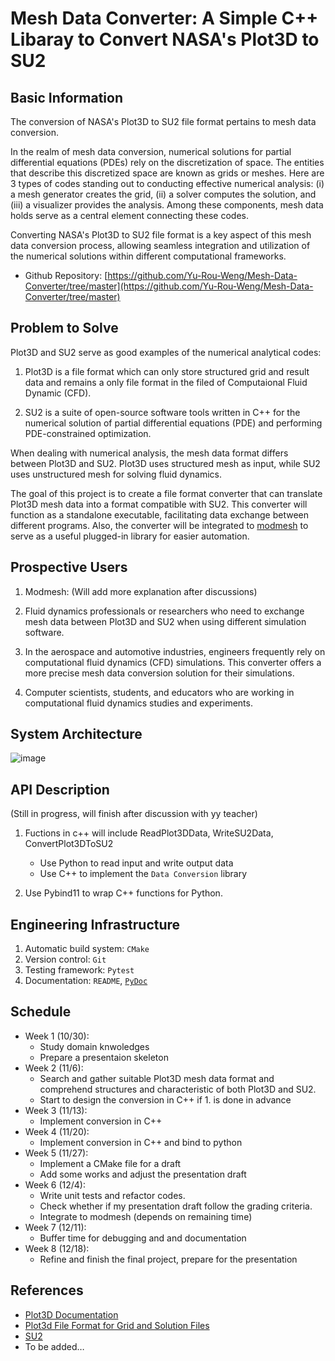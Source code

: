 # Mesh Data Converter: A Simple C++ Libaray to Convert NASA's Plot3D to SU2


## Basic Information

The conversion of NASA's Plot3D to SU2 file format pertains to mesh data conversion.

In the realm of mesh data conversion, numerical solutions for partial differential
equations (PDEs) rely on the discretization of space. The entities that describe this
discretized space are known as grids or meshes.  Here are 3 types of codes standing out 
to conducting effective numerical analysis: (i) a mesh generator creates the grid, (ii) 
a solver computes the solution, and (iii) a visualizer provides the analysis. Among these 
components, mesh data holds serve as a central element connecting these codes.

Converting NASA's Plot3D to SU2 file format is a key aspect of this mesh data conversion 
process, allowing seamless integration and utilization of the numerical solutions within 
different computational frameworks.

* Github Repository: [https://github.com/Yu-Rou-Weng/Mesh-Data-Converter/tree/master](https://github.com/Yu-Rou-Weng/Mesh-Data-Converter/tree/master)

## Problem to Solve

Plot3D and SU2 serve as good examples of the numerical analytical codes:

1. Plot3D is a file format which can only store structured grid and result data and 
  remains a only file format in the filed of Computaional Fluid Dynamic (CFD).

2. SU2 is a suite of open-source software tools written in C++ for the numerical solution 
  of partial differential equations (PDE) and performing PDE-constrained optimization.

When dealing with numerical analysis, the mesh data format differs between Plot3D and SU2. 
Plot3D uses structured mesh as input, while SU2 uses unstructured mesh for solving fluid dynamics.

The goal of this project is to create a file format converter that can translate Plot3D mesh data 
into a format compatible with SU2. This converter will function as a standalone executable, facilitating data exchange between different programs. Also, the converter will be integrated to [modmesh](https://github.com/solvcon/modmesh) to serve as a useful plugged-in library for easier automation.

## Prospective Users

1. Modmesh: (Will add more explanation after discussions)

2. Fluid dynamics professionals or researchers who need to exchange mesh data between Plot3D and SU2 when using different simulation software.

3. In the aerospace and automotive industries, engineers frequently rely on computational fluid dynamics (CFD) simulations. This converter offers a more precise mesh data conversion solution 
for their simulations.

4. Computer scientists, students, and educators who are working in computational fluid dynamics studies and experiments.

## System Architecture

![image](https://github.com/Yu-Rou-Weng/nsdhw_23au//tree/master/project/Yu-Rou-Weng/image/ConceptFlowChart.png)

## API Description

(Still in progress, will finish after discussion with yy teacher)

1. Fuctions in c++ will include ReadPlot3DData, WriteSU2Data, ConvertPlot3DToSU2
   - Use Python to read input and write output data
   - Use C++ to implement the `Data Conversion` library

2. Use Pybind11 to wrap C++ functions for Python.

## Engineering Infrastructure

1. Automatic build system: `CMake`
2. Version control: `Git`
3. Testing framework: `Pytest`
4. Documentation: `README`, [`PyDoc`](https://marketplace.visualstudio.com/items?itemName=njpwerner.autodocstring)

## Schedule

* Week 1 (10/30):  
     - Study domain knwoledges  
     - Prepare a presentaion skeleton  
* Week 2 (11/6):  
     - Search and gather suitable Plot3D mesh data format and comprehend structures and characteristic of both Plot3D and SU2.  
     - Start to design the conversion in C++ if 1. is done in advance
* Week 3 (11/13):  
     - Implement conversion in C++
* Week 4 (11/20):  
     - Implement conversion in C++ and bind to python
* Week 5 (11/27):  
     - Implement a CMake file for a draft  
     - Add some works and adjust the presentation draft
* Week 6 (12/4):  
     - Write unit tests and refactor codes.  
     - Check whether if my presentation draft follow the grading criteria.  
     - Integrate to modmesh (depends on remaining time)
* Week 7 (12/11):  
     - Buffer time for debugging and and documentation
* Week 8 (12/18):  
     - Refine and finish the final project, prepare for the presentation

## References

- [Plot3D Documentation](https://nasa.github.io/Plot3D_utilities/_build/html/)
- [Plot3d File Format for Grid and Solution Files](https://www.grc.nasa.gov/www/wind/valid/plot3d.html)
- [SU2](https://su2code.github.io/)
- To be added…
